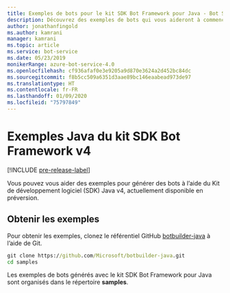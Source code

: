```yaml
---
title: Exemples de bots pour le kit SDK Bot Framework pour Java - Bot Service
description: Découvrez des exemples de bots qui vous aideront à commencer à développer vos bots à l’aide du kit SDK Bot Framework pour Java.
author: jonathanfingold
ms.author: kamrani
manager: kamrani
ms.topic: article
ms.service: bot-service
ms.date: 05/23/2019
monikerRange: azure-bot-service-4.0
ms.openlocfilehash: cf936afaf0e3e9205a9d870e3624a2d452bc84dc
ms.sourcegitcommit: f8b5cc509a6351d3aae89bc146eaabead973de97
ms.translationtype: HT
ms.contentlocale: fr-FR
ms.lasthandoff: 01/09/2020
ms.locfileid: "75797849"
---
```

# <a name="bot-framework-sdk-v4-java-samples"></a>Exemples Java du kit SDK Bot Framework v4
[!INCLUDE [pre-release-label](../includes/pre-release-label.md)]

Vous pouvez vous aider des exemples pour générer des bots à l’aide du Kit de développement logiciel (SDK) Java v4, actuellement disponible en préversion.

## <a name="get-the-samples"></a>Obtenir les exemples
Pour obtenir les exemples, clonez le référentiel GitHub [botbuilder-java](https://github.com/Microsoft/botbuilder-java) à l’aide de Git.

```cmd
git clone https://github.com/Microsoft/botbuilder-java.git
cd samples
```
Les exemples de bots générés avec le kit SDK Bot Framework pour Java sont organisés dans le répertoire **samples**.
